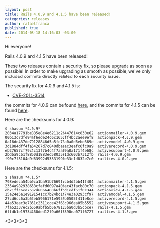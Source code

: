 ```yaml
---
layout: post
title: Rails 4.0.9 and 4.1.5 have been released!
categories: releases
author: rafaelfranca
published: true
date: 2014-08-18 14:16:03 -03:00
---
```


Hi everyone!

Rails 4.0.9 and 4.1.5 have been released!

These two releases contain a security fix, so please upgrade as soon
as possible! In order to make upgrading as smooth as possible, we've only
included commits directly related to each security issue.

The security fix for 4.0.9 and 4.1.5 is:

* [CVE-2014-3514](https://groups.google.com/d/msg/rubyonrails-security/M4chq5Sb540/CC1Fh0Y_NWwJ)

the commits for 4.0.9 can be found [here](https://github.com/rails/rails/compare/v4.0.8...v4.0.9),
and the commits for 4.1.5 can be found [here](https://github.com/rails/rails/compare/v4.1.4...v4.1.5).

Here are the checksums for 4.0.9:

```
$ shasum *4.0.9*
2034a17791be885e8e4e6211c26447614c830e62  actionmailer-4.0.9.gem
00b13c7dfe94af6ede24c6c1652ff4bc2aee9ef8  actionpack-4.0.9.gem
0a16de437de79128846d5a5fc73a0a0d6ebe369e  activemodel-4.0.9.gem
3d1884dff4fa64267d7c840dbaaac3eafc6fc0a9  activerecord-4.0.9.gem
eb27657cf79c4c13f7b4c4f7aa69a8a171f4e68c  activesupport-4.0.9.gem
2bdba9c61f8860d1883ed5803591dc603b7312fb  rails-4.0.9.gem
f90c7f3104d9d63992d53331990e33c1d832e7c0  railties-4.0.9.gem
```

Here are the checksums for 4.1.5:

```
$ shasum *4.1.5*
798edeca54bb9ca1ba91b7669fccb4d2bb41f404  actionmailer-4.1.5.gem
2354a982938658cfafd6097a406ac43facb80c70  actionpack-4.1.5.gem
eb71ffc6ea7537d6066483b6ff5d1edf51f0c344  actionview-4.1.5.gem
15a24e5a1e9191541cc7b24bc1f74e3a0293cf97  activemodel-4.1.5.gem
27cd6cc6a3b52eb5966171e5959b0505f411e8ce  activerecord-4.1.5.gem
44a53eac3e7851c2311cce42f63c966ea05b5552  activesupport-4.1.5.gem
7fa52337ec2b659abfb5b5678125ba0d3b5cbce7  rails-4.1.5.gem
6ffdb1e19734460ded12f9a66f8390ea071f6727  railties-4.1.5.gem
```

<3<3<3<3
